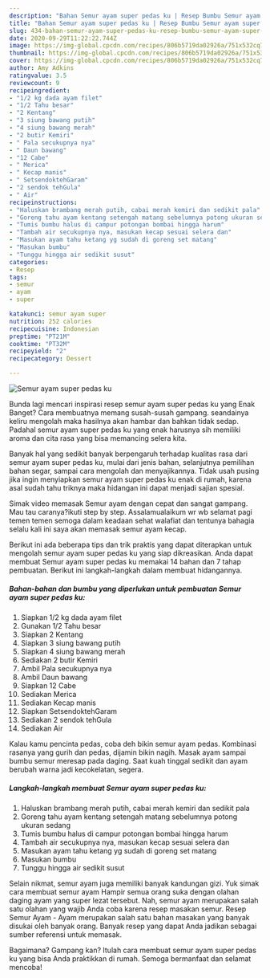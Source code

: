 ```yaml
---
description: "Bahan Semur ayam super pedas ku | Resep Bumbu Semur ayam super pedas ku Yang Menggugah Selera"
title: "Bahan Semur ayam super pedas ku | Resep Bumbu Semur ayam super pedas ku Yang Menggugah Selera"
slug: 434-bahan-semur-ayam-super-pedas-ku-resep-bumbu-semur-ayam-super-pedas-ku-yang-menggugah-selera
date: 2020-09-29T11:22:22.744Z
image: https://img-global.cpcdn.com/recipes/806b5719da02926a/751x532cq70/semur-ayam-super-pedas-ku-foto-resep-utama.jpg
thumbnail: https://img-global.cpcdn.com/recipes/806b5719da02926a/751x532cq70/semur-ayam-super-pedas-ku-foto-resep-utama.jpg
cover: https://img-global.cpcdn.com/recipes/806b5719da02926a/751x532cq70/semur-ayam-super-pedas-ku-foto-resep-utama.jpg
author: Amy Adkins
ratingvalue: 3.5
reviewcount: 9
recipeingredient:
- "1/2 kg dada ayam filet"
- "1/2 Tahu besar"
- "2 Kentang"
- "3 siung bawang putih"
- "4 siung bawang merah"
- "2 butir Kemiri"
- " Pala secukupnya nya"
- " Daun bawang"
- "12 Cabe"
- " Merica"
- " Kecap manis"
- " SetsendoktehGaram"
- "2 sendok tehGula"
- " Air"
recipeinstructions:
- "Haluskan brambang merah putih, cabai merah kemiri dan sedikit pala"
- "Goreng tahu ayam kentang setengah matang sebelumnya potong ukuran sedang"
- "Tumis bumbu halus di campur potongan bombai hingga harum"
- "Tambah air secukupnya nya, masukan kecap sesuai selera dan"
- "Masukan ayam tahu ketang yg sudah di goreng set matang"
- "Masukan bumbu"
- "Tunggu hingga air sedikit susut"
categories:
- Resep
tags:
- semur
- ayam
- super

katakunci: semur ayam super 
nutrition: 252 calories
recipecuisine: Indonesian
preptime: "PT21M"
cooktime: "PT32M"
recipeyield: "2"
recipecategory: Dessert

---
```



![Semur ayam super pedas ku](https://img-global.cpcdn.com/recipes/806b5719da02926a/751x532cq70/semur-ayam-super-pedas-ku-foto-resep-utama.jpg)

Bunda lagi mencari inspirasi resep semur ayam super pedas ku yang Enak Banget? Cara membuatnya memang susah-susah gampang. seandainya keliru mengolah maka hasilnya akan hambar dan bahkan tidak sedap. Padahal semur ayam super pedas ku yang enak harusnya sih memiliki aroma dan cita rasa yang bisa memancing selera kita.

Banyak hal yang sedikit banyak berpengaruh terhadap kualitas rasa dari semur ayam super pedas ku, mulai dari jenis bahan, selanjutnya pemilihan bahan segar, sampai cara mengolah dan menyajikannya. Tidak usah pusing jika ingin menyiapkan semur ayam super pedas ku enak di rumah, karena asal sudah tahu triknya maka hidangan ini dapat menjadi sajian spesial.

Simak video memasak Semur ayam dengan cepat dan sangat gampang. Mau tau caranya?ikuti step by step. Assalamualaikum wr wb selamat pagi temen temen semoga dalam keadaan sehat walafiat dan tentunya bahagia selalu kali ini saya akan memasak semur ayam kecap.


Berikut ini ada beberapa tips dan trik praktis yang dapat diterapkan untuk mengolah semur ayam super pedas ku yang siap dikreasikan. Anda dapat membuat Semur ayam super pedas ku memakai 14 bahan dan 7 tahap pembuatan. Berikut ini langkah-langkah dalam membuat hidangannya.

<!--inarticleads1-->

##### Bahan-bahan dan bumbu yang diperlukan untuk pembuatan Semur ayam super pedas ku:

1. Siapkan 1/2 kg dada ayam filet
1. Gunakan 1/2 Tahu besar
1. Siapkan 2 Kentang
1. Siapkan 3 siung bawang putih
1. Siapkan 4 siung bawang merah
1. Sediakan 2 butir Kemiri
1. Ambil  Pala secukupnya nya
1. Ambil  Daun bawang
1. Siapkan 12 Cabe
1. Sediakan  Merica
1. Sediakan  Kecap manis
1. Siapkan  SetsendoktehGaram
1. Sediakan 2 sendok tehGula
1. Sediakan  Air


Kalau kamu pencinta pedas, coba deh bikin semur ayam pedas. Kombinasi rasanya yang gurih dan pedas, dijamin bikin nagih. Masak ayam sampai bumbu semur meresap pada daging. Saat kuah tinggal sedikit dan ayam berubah warna jadi kecokelatan, segera. 

<!--inarticleads2-->

##### Langkah-langkah membuat Semur ayam super pedas ku:

1. Haluskan brambang merah putih, cabai merah kemiri dan sedikit pala
1. Goreng tahu ayam kentang setengah matang sebelumnya potong ukuran sedang
1. Tumis bumbu halus di campur potongan bombai hingga harum
1. Tambah air secukupnya nya, masukan kecap sesuai selera dan
1. Masukan ayam tahu ketang yg sudah di goreng set matang
1. Masukan bumbu
1. Tunggu hingga air sedikit susut


Selain nikmat, semur ayam juga memiliki banyak kandungan gizi. Yuk simak cara membuat semur ayam Hampir semua orang suka dengan olahan daging ayam yang super lezat tersebut. Nah, semur ayam merupakan salah satu olahan yang wajib Anda coba karena resep masakan semur. Resep Semur Ayam - Ayam merupakan salah satu bahan masakan yang banyak disukai oleh banyak orang. Banyak resep yang dapat Anda jadikan sebagai sumber referensi untuk memasak. 

Bagaimana? Gampang kan? Itulah cara membuat semur ayam super pedas ku yang bisa Anda praktikkan di rumah. Semoga bermanfaat dan selamat mencoba!
